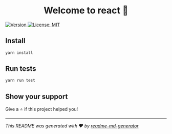 <h1 align="center">Welcome to react 👋</h1>
<p>
  <a href="https://www.npmjs.com/package/react" target="_blank">
    <img alt="Version" src="https://img.shields.io/npm/v/react.svg">
  </a>
  <a href="#" target="_blank">
    <img alt="License: MIT" src="https://img.shields.io/badge/License-MIT-yellow.svg" />
  </a>
</p>

>

## Install

```sh
yarn install
```

## Run tests

```sh
yarn run test
```

## Show your support

Give a ⭐️ if this project helped you!

---

_This README was generated with ❤️ by [readme-md-generator](https://github.com/kefranabg/readme-md-generator)_
